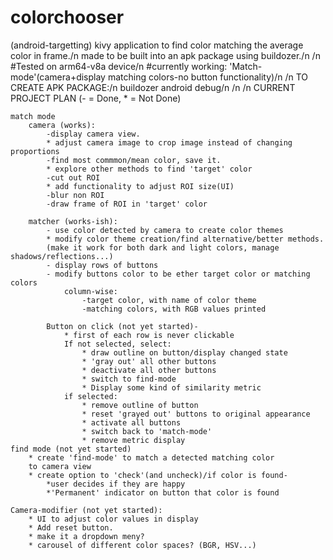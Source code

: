# colorchooser
(android-targetting) kivy application to find color matching the average color in frame./n
made to be built into an apk package using buildozer./n
/n
#Tested on arm64-v8a device/n
#currently working: 'Match-mode'(camera+display matching colors-no button functionality)/n
/n
TO CREATE APK PACKAGE:/n
buildozer android debug/n
/n
/n
    CURRENT PROJECT PLAN
    (- = Done, * = Not Done)

    match mode
        camera (works):
            -display camera view.
            * adjust camera image to crop image instead of changing proportions
            -find most commmon/mean color, save it.
            * explore other methods to find 'target' color 
            -cut out ROI
            * add functionality to adjust ROI size(UI)
            -blur non ROI
            -draw frame of ROI in 'target' color
        
        matcher (works-ish):
            - use color detected by camera to create color themes
            * modify color theme creation/find alternative/better methods.
            (make it work for both dark and light colors, manage shadows/reflections...)
            - display rows of buttons
            - modify buttons color to be ether target color or matching colors
                column-wise: 
                    -target color, with name of color theme
                    -matching colors, with RGB values printed

            Button on click (not yet started)-
                * first of each row is never clickable
                If not selected, select:
                    * draw outline on button/display changed state
                    * 'gray out' all other buttons
                    * deactivate all other buttons
                    * switch to find-mode
                    * Display some kind of similarity metric
                if selected:
                    * remove outline of button
                    * reset 'grayed out' buttons to original appearance
                    * activate all buttons
                    * switch back to 'match-mode'
                    * remove metric display
    find mode (not yet started)
        * create 'find-mode' to match a detected matching color
        to camera view
        * create option to 'check'(and uncheck)/if color is found- 
            *user decides if they are happy
            *'Permanent' indicator on button that color is found

    Camera-modifier (not yet started):
        * UI to adjust color values in display
        * Add reset button.
        * make it a dropdown meny?
        * carousel of different color spaces? (BGR, HSV...)
